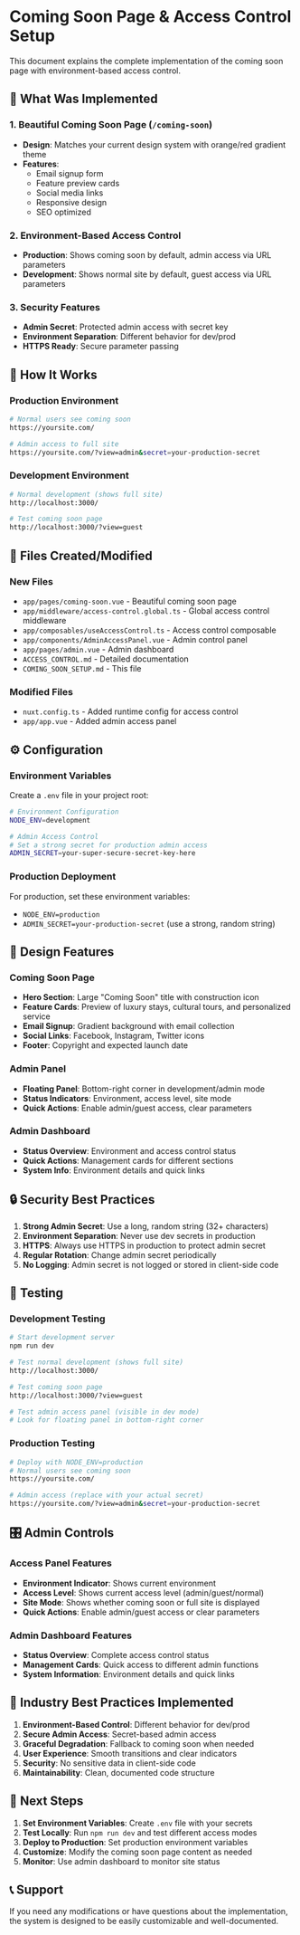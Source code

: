 # Coming Soon Page & Access Control Setup

This document explains the complete implementation of the coming soon page with environment-based access control.

## 🎯 What Was Implemented

### 1. Beautiful Coming Soon Page (`/coming-soon`)
- **Design**: Matches your current design system with orange/red gradient theme
- **Features**: 
  - Email signup form
  - Feature preview cards
  - Social media links
  - Responsive design
  - SEO optimized

### 2. Environment-Based Access Control
- **Production**: Shows coming soon by default, admin access via URL parameters
- **Development**: Shows normal site by default, guest access via URL parameters

### 3. Security Features
- **Admin Secret**: Protected admin access with secret key
- **Environment Separation**: Different behavior for dev/prod
- **HTTPS Ready**: Secure parameter passing

## 🚀 How It Works

### Production Environment
```bash
# Normal users see coming soon
https://yoursite.com/

# Admin access to full site
https://yoursite.com/?view=admin&secret=your-production-secret
```

### Development Environment
```bash
# Normal development (shows full site)
http://localhost:3000/

# Test coming soon page
http://localhost:3000/?view=guest
```

## 📁 Files Created/Modified

### New Files
- `app/pages/coming-soon.vue` - Beautiful coming soon page
- `app/middleware/access-control.global.ts` - Global access control middleware
- `app/composables/useAccessControl.ts` - Access control composable
- `app/components/AdminAccessPanel.vue` - Admin control panel
- `app/pages/admin.vue` - Admin dashboard
- `ACCESS_CONTROL.md` - Detailed documentation
- `COMING_SOON_SETUP.md` - This file

### Modified Files
- `nuxt.config.ts` - Added runtime config for access control
- `app/app.vue` - Added admin access panel

## ⚙️ Configuration

### Environment Variables
Create a `.env` file in your project root:

```bash
# Environment Configuration
NODE_ENV=development

# Admin Access Control
# Set a strong secret for production admin access
ADMIN_SECRET=your-super-secure-secret-key-here
```

### Production Deployment
For production, set these environment variables:
- `NODE_ENV=production`
- `ADMIN_SECRET=your-production-secret` (use a strong, random string)

## 🎨 Design Features

### Coming Soon Page
- **Hero Section**: Large "Coming Soon" title with construction icon
- **Feature Cards**: Preview of luxury stays, cultural tours, and personalized service
- **Email Signup**: Gradient background with email collection
- **Social Links**: Facebook, Instagram, Twitter icons
- **Footer**: Copyright and expected launch date

### Admin Panel
- **Floating Panel**: Bottom-right corner in development/admin mode
- **Status Indicators**: Environment, access level, site mode
- **Quick Actions**: Enable admin/guest access, clear parameters

### Admin Dashboard
- **Status Overview**: Environment and access control status
- **Quick Actions**: Management cards for different sections
- **System Info**: Environment details and quick links

## 🔒 Security Best Practices

1. **Strong Admin Secret**: Use a long, random string (32+ characters)
2. **Environment Separation**: Never use dev secrets in production
3. **HTTPS**: Always use HTTPS in production to protect admin secret
4. **Regular Rotation**: Change admin secret periodically
5. **No Logging**: Admin secret is not logged or stored in client-side code

## 🧪 Testing

### Development Testing
```bash
# Start development server
npm run dev

# Test normal development (shows full site)
http://localhost:3000/

# Test coming soon page
http://localhost:3000/?view=guest

# Test admin access panel (visible in dev mode)
# Look for floating panel in bottom-right corner
```

### Production Testing
```bash
# Deploy with NODE_ENV=production
# Normal users see coming soon
https://yoursite.com/

# Admin access (replace with your actual secret)
https://yoursite.com/?view=admin&secret=your-production-secret
```

## 🎛️ Admin Controls

### Access Panel Features
- **Environment Indicator**: Shows current environment
- **Access Level**: Shows current access level (admin/guest/normal)
- **Site Mode**: Shows whether coming soon or full site is displayed
- **Quick Actions**: Enable admin/guest access or clear parameters

### Admin Dashboard Features
- **Status Overview**: Complete access control status
- **Management Cards**: Quick access to different admin functions
- **System Information**: Environment details and quick links

## 🔄 Industry Best Practices Implemented

1. **Environment-Based Control**: Different behavior for dev/prod
2. **Secure Admin Access**: Secret-based admin access
3. **Graceful Degradation**: Fallback to coming soon when needed
4. **User Experience**: Smooth transitions and clear indicators
5. **Security**: No sensitive data in client-side code
6. **Maintainability**: Clean, documented code structure

## 🚀 Next Steps

1. **Set Environment Variables**: Create `.env` file with your secrets
2. **Test Locally**: Run `npm run dev` and test different access modes
3. **Deploy to Production**: Set production environment variables
4. **Customize**: Modify the coming soon page content as needed
5. **Monitor**: Use admin dashboard to monitor site status

## 📞 Support

If you need any modifications or have questions about the implementation, the system is designed to be easily customizable and well-documented.
